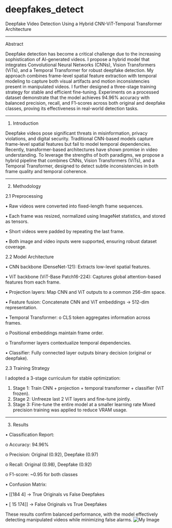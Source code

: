 # deepfakes_detect
Deepfake Video Detection Using a Hybrid CNN-ViT-Temporal Transformer Architecture
________________________________________

Abstract

Deepfake detection has become a critical challenge due to the increasing sophistication of AI-generated videos. I propose a hybrid model that integrates Convolutional Neural Networks (CNNs), Vision Transformers (ViTs), and a Temporal Transformer for robust deepfake detection. My approach combines frame-level spatial feature extraction with temporal modeling to capture both visual artifacts and motion inconsistencies present in manipulated videos. I further designed a three-stage training strategy for stable and efficient fine-tuning. Experiments on a processed dataset demonstrate that the  model achieves 94.96% accuracy with balanced precision, recall, and F1-scores across both original and deepfake classes, proving its effectiveness in real-world detection tasks.
________________________________________

1. Introduction
   
Deepfake videos pose significant threats in misinformation, privacy violations, and digital security. Traditional CNN-based models capture frame-level spatial features but fail to model temporal dependencies. Recently, transformer-based architectures have shown promise in video understanding. To leverage the strengths of both paradigms, we propose a hybrid pipeline that combines CNNs, Vision Transformers (ViTs), and a Temporal Transformer, designed to detect subtle inconsistencies in both frame quality and temporal coherence.
________________________________________
2. Methodology
   
2.1 Preprocessing

•	Raw videos were converted into fixed-length frame sequences.

•	Each frame was resized, normalized using ImageNet statistics, and stored as tensors.

•	Short videos were padded by repeating the last frame.

•	Both image and video inputs were supported, ensuring robust dataset coverage.


2.2 Model Architecture

•	CNN backbone (DenseNet-121): Extracts low-level spatial features.

•	ViT backbone (ViT-Base Patch16-224): Captures global attention-based features from each frame.

•	Projection layers: Map CNN and ViT outputs to a common 256-dim space.

•	Feature fusion: Concatenate CNN and ViT embeddings → 512-dim representation.

•	Temporal Transformer:
o	CLS token aggregates information across frames.

o	Positional embeddings maintain frame order.

o	Transformer layers contextualize temporal dependencies.

•	Classifier: Fully connected layer outputs binary decision (original or deepfake).

2.3 Training Strategy

I adopted a 3-stage curriculum for stable optimization:
1.	Stage 1: Train CNN + projection + temporal transformer + classifier (ViT frozen).
2.	Stage 2: Unfreeze last 2 ViT layers and fine-tune jointly.
3.	Stage 3: Fine-tune the entire model at a smaller learning rate
Mixed precision training was applied to reduce VRAM usage.

________________________________________
3. Results
   
•	Classification Report:

o	Accuracy: 94.96%

o	Precision: Original (0.92), Deepfake (0.97)

o	Recall: Original (0.98), Deepfake (0.92)

o	F1-score: ~0.95 for both classes

•	Confusion Matrix:

•	[[184   4]   → True Originals vs False Deepfakes

•	 [ 15 174]]  → False Originals vs True Deepfakes

These results confirm balanced performance, with the model effectively detecting manipulated videos while minimizing false alarms.
![My Image](https://drive.google.com/uc?export=view&id=1ipULxODTQVDBB1vLVv2su3ktA-UCCUpH)




